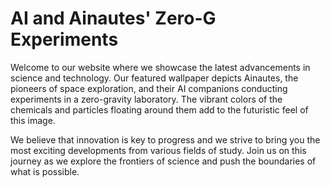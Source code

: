 <!--font:Inter-->

# AI and Ainautes' Zero-G Experiments

Welcome to our website where we showcase the latest advancements in science and technology. Our featured wallpaper depicts Ainautes, the pioneers of space exploration, and their AI companions conducting experiments in a zero-gravity laboratory. The vibrant colors of the chemicals and particles floating around them add to the futuristic feel of this image.

We believe that innovation is key to progress and we strive to bring you the most exciting developments from various fields of study. Join us on this journey as we explore the frontiers of science and push the boundaries of what is possible.

<!--

Write me markdown content of website with wallpaper:

"Ainautes and their AI companions conducting experiments in a zero-gravity laboratory, with colorful chemicals and particles floating all around them."

The header of the page should not be copy of the text but rather a real content of the website which is using this wallpaper.


---


# "Exploring the Future: Ainautes and their AI Companions Conducting Zero-Gravity Experiments"

Welcome to our website where we showcase the latest advancements in science and technology. Our featured wallpaper depicts Ainautes, the pioneers of space exploration, and their AI companions conducting experiments in a zero-gravity laboratory. The vibrant colors of the chemicals and particles floating around them add to the futuristic feel of this image.

We believe that innovation is key to progress and we strive to bring you the most exciting developments from various fields of study. Join us on this journey as we explore the frontiers of science and push the boundaries of what is possible.


---


Write me a Google font which is best fitting for the website.

Pick from the list:
- Cabin
- Lato
- Montserrat
- IBM Plex Sans
- Alegreya
- Lobster
- Cormorant Garamond
- Inter
- Cinzel
- Orbitron
- Barlow Condensed
- Poppins
- Open Sans
- Dancing Script
- Great Vibes
- Playfair Display
- Futura
- Roboto
- Cinzel Decorative
- Raleway
- Exo 2
- Creepster


Write just the font name nothing else.


---


Inter

-->
